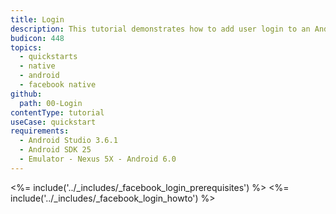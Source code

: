 ```yaml
---
title: Login
description: This tutorial demonstrates how to add user login to an Android application using native Facebook Login.
budicon: 448
topics:
  - quickstarts
  - native
  - android
  - facebook native
github:
  path: 00-Login
contentType: tutorial
useCase: quickstart
requirements:
  - Android Studio 3.6.1
  - Android SDK 25
  - Emulator - Nexus 5X - Android 6.0
---
```


<!-- markdownlint-disable MD002 MD041 -->

<%= include('../_includes/_facebook_login_prerequisites') %>
<%= include('../_includes/_facebook_login_howto') %>
